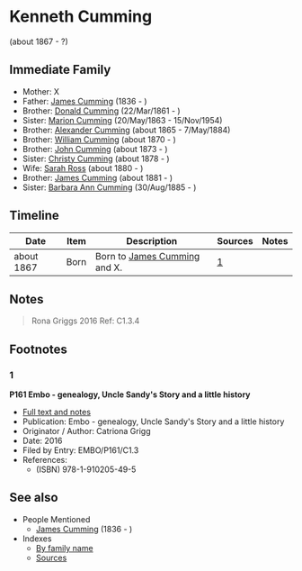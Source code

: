 ﻿---
layout: person
subject_key: i14447152
permalink: /people/i14447152
---

# Kenneth Cumming
(about 1867 - ?)

## Immediate Family

* Mother: X
* Father: [James Cumming](./@66384942@-james-cumming-b1836-d.md) (1836 - )
* Brother: [Donald Cumming](./@20465544@-donald-cumming-b1861-3-22-d.md) (22/Mar/1861 - )
* Sister: [Marion Cumming](./@59851647@-marion-cumming-b1863-5-20-d1954-11-15.md) (20/May/1863 - 15/Nov/1954)
* Brother: [Alexander Cumming](./@7306221@-alexander-cumming-b1865-d1884-5-7.md) (about 1865 - 7/May/1884)
* Brother: [William Cumming](./@10016098@-william-cumming-b1870-d.md) (about 1870 - )
* Brother: [John Cumming](./@87723702@-john-cumming-b1873-d.md) (about 1873 - )
* Sister: [Christy Cumming](./@94377968@-christy-cumming-b1878-d.md) (about 1878 - )
* Wife: [Sarah Ross](./@39957256@-sarah-ross-b1880-d.md) (about 1880 - )
* Brother: [James Cumming](./@64418166@-james-cumming-b1881-d.md) (about 1881 - )
* Sister: [Barbara Ann Cumming](./@57039529@-barbara-ann-cumming-b1885-8-30-d.md) (30/Aug/1885 - )

## Timeline

Date | Item | Description | Sources | Notes
---|---|---|---|---
about 1867 | Born | Born to [James Cumming](./@66384942@-james-cumming-b1836-d.md) and X. | [1](#1) | 

## Notes

> Rona Griggs 2016 Ref: C1.3.4
>


## Footnotes

### 1

**P161 Embo - genealogy, Uncle Sandy's Story and a little history**

* [Full text and notes](../sources/@95058656@-p161-embo-genealogy,-uncle-sandy's-story-and-a-little-history.md)
* Publication: Embo - genealogy, Uncle Sandy's Story and a little history
* Originator / Author: Catriona Grigg
* Date: 2016
* Filed by Entry: EMBO/P161/C1.3
* References: 
  * (ISBN) 978-1-910205-49-5


## See also

- People Mentioned
  - [James Cumming](./@66384942@-james-cumming-b1836-d.md) (1836 - )
- Indexes
  - [By family name](../index-by-family-name.md)
  - [Sources](../index-of-sources-by-title.md)
